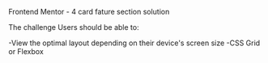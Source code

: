 Frontend Mentor - 4 card fature section solution

The challenge
Users should be able to:

-View the optimal layout depending on their device's screen size
-CSS Grid or Flexbox
